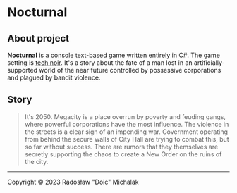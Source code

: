 # Nocturnal

## About project

**Nocturnal** is a console text-based game written entirely in C#. The game setting is [tech noir](https://en.wikipedia.org/wiki/Tech_noir). It's a story about the fate of a man lost in an artificially-supported world of the near future controlled by possessive corporations and plagued by bandit violence.

## Story

> It's 2050. Megacity is a place overrun by poverty and feuding gangs, where powerful corporations have the most influence. The violence in the streets is a clear sign of an impending war. Government operating from behind the secure walls of City Hall are trying to combat this, but so far without success. There are rumors that they themselves are secretly supporting the chaos to create a New Order on the ruins of the city.

---

Copyright © 2023 Radosław "Doic" Michalak
